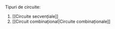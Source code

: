 Tipuri de circuite:
1. [[Circuite secvențiale]]
2. [[Circuit combinațional|Circuite combinaționale]]